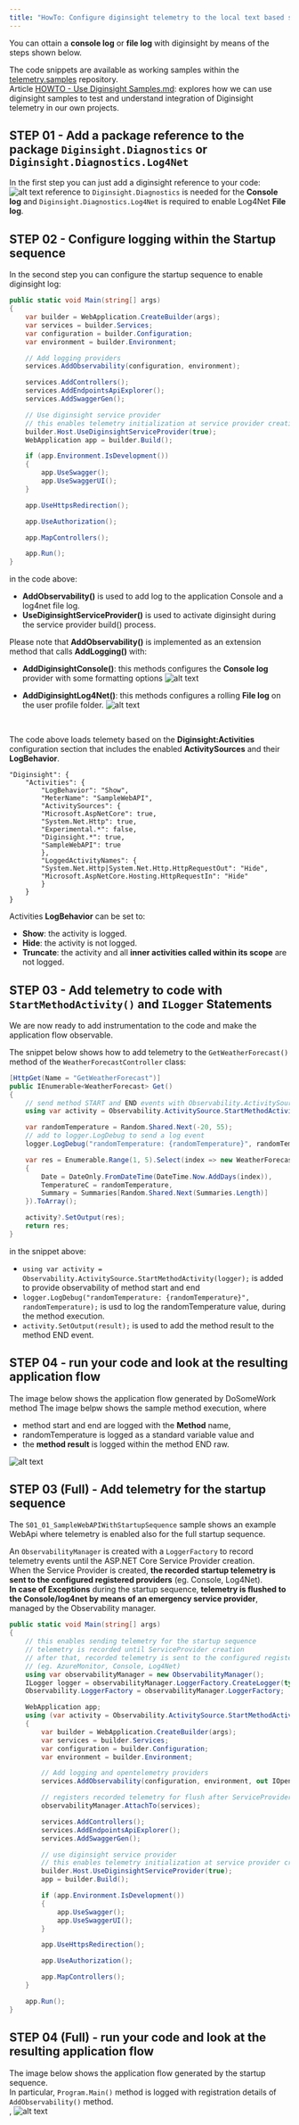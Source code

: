 ```yaml
---
title: "HowTo: Configure diginsight telemetry to the local text based streams"
---
```


You can ottain a __console log__ or __file log__ with diginsight by means of the steps shown below.<br>

The code snippets are available as working samples within the [telemetry.samples](https://github.com/diginsight/telemetry.samples) repository.<br>
Article [HOWTO - Use Diginsight Samples.md](<15.00 - HowTo - Use Diginsight Samples.md>): explores how we can use diginsight samples to test and understand integration of Diginsight telemetry in our own projects.

## STEP 01 - Add a package reference to the package `Diginsight.Diagnostics` or `Diginsight.Diagnostics.Log4Net`
In the first step you can just add a diginsight reference to your code:<br>
![alt text](<01.00 - Configure diginsight telemetry to the local text based streams/001.01 STEP1 - add reference.png>)
reference to `Diginsight.Diagnostics` is needed for the __Console log__ and `Diginsight.Diagnostics.Log4Net` is required to enable Log4Net __File log__.<br>


## STEP 02 - Configure logging within the Startup sequence
In the second step you can configure the startup sequence to enable  diginsight log:
````c#
public static void Main(string[] args)
{
    var builder = WebApplication.CreateBuilder(args);
    var services = builder.Services;
    var configuration = builder.Configuration;
    var environment = builder.Environment;

    // Add logging providers
    services.AddObservability(configuration, environment);

    services.AddControllers();
    services.AddEndpointsApiExplorer();
    services.AddSwaggerGen();

    // Use diginsight service provider 
    // this enables telemetry initialization at service provider creation
    builder.Host.UseDiginsightServiceProvider(true);
    WebApplication app = builder.Build();

    if (app.Environment.IsDevelopment())
    {
        app.UseSwagger();
        app.UseSwaggerUI();
    }

    app.UseHttpsRedirection();

    app.UseAuthorization();

    app.MapControllers();

    app.Run();
}
````

in the code above: 
- __AddObservability()__ is used to add log to the application Console and a log4net file log.
- __UseDiginsightServiceProvider()__ is used to activate diginsight during the service provider build() process.

Please note that __AddObservability()__ is implemented as an extension method that calls __AddLogging()__ with:
- __AddDiginsightConsole()__: this methods configures the __Console log__ provider with some formatting options
![alt text](<02.00 - Configure diginsight telemetry to the remote tools/002.01 STEP2 - AddDiginsightConsole.png>)

- __AddDiginsightLog4Net()__: this methods configures a rolling __File log__ on the user profile folder.
![alt text](<02.00 - Configure diginsight telemetry to the remote tools/002.02 STEP2 - AddDiginsightLog4Net.png>)

<br>

The code above loads telemety based on the __Diginsight:Activities__ configuration section that includes the  enabled __ActivitySources__ and their __LogBehavior__. <br>
```json#
"Diginsight": {
    "Activities": {
        "LogBehavior": "Show",
        "MeterName": "SampleWebAPI",
        "ActivitySources": {
        "Microsoft.AspNetCore": true,
        "System.Net.Http": true,
        "Experimental.*": false,
        "Diginsight.*": true,
        "SampleWebAPI": true
        },
        "LoggedActivityNames": {
        "System.Net.Http|System.Net.Http.HttpRequestOut": "Hide",
        "Microsoft.AspNetCore.Hosting.HttpRequestIn": "Hide"
        }
    }
}
```
Activities __LogBehavior__ can be set to:
- __Show__: the activity is logged.
- __Hide__: the activity is not logged.
- __Truncate__: the activity and all __inner activities called within its scope__ are not logged.


## STEP 03 - Add telemetry to code with `StartMethodActivity()` and `ILogger` Statements
We are now ready to add instrumentation to the code and make the application flow observable.<br>

The snippet below shows how to add telemetry to the `GetWeatherForecast()` method of the `WeatherForecastController` class:
```c#
[HttpGet(Name = "GetWeatherForecast")]
public IEnumerable<WeatherForecast> Get()
{
    // send method START and END events with Observability.ActivitySource
    using var activity = Observability.ActivitySource.StartMethodActivity(logger);

    var randomTemperature = Random.Shared.Next(-20, 55);
    // add to logger.LogDebug to send a log event
    logger.LogDebug("randomTemperature: {randomTemperature}", randomTemperature);

    var res = Enumerable.Range(1, 5).Select(index => new WeatherForecast
    {
        Date = DateOnly.FromDateTime(DateTime.Now.AddDays(index)),
        TemperatureC = randomTemperature,
        Summary = Summaries[Random.Shared.Next(Summaries.Length)]
    }).ToArray();

    activity?.SetOutput(res);
    return res;
}
```
in the snippet above:
- `using var activity = Observability.ActivitySource.StartMethodActivity(logger);` is added to provide observability of method start and end
- `logger.LogDebug("randomTemperature: {randomTemperature}", randomTemperature);` is usd to log the randomTemperature value, during the method execution.
- `activity.SetOutput(result);` is used to add the method result to the method END event.<br>

## STEP 04 - run your code and look at the resulting application flow 
The image below shows the application flow generated by DoSomeWork method 
The image belpw shows the sample method execution, where 
- method start and end are logged with the __Method__ name, 
- randomTemperature is logged as a standard variable value and 
- the __method result__ is logged within the method END raw.<br> 

![alt text](<01.00 - Configure diginsight telemetry to the local text based streams/004.01 STEP4 - AddDiginsightLog4Net.png>)


## STEP 03 (Full) - Add telemetry for the startup sequence 
The `S01_01_SampleWebAPIWithStartupSequence` sample shows an example WebApi where telemetry is enabled also for the full startup sequence.

An `ObservabilityManager` is created with a `LoggerFactory` to record telemetry events until the ASP.NET Core Service Provider creation.<br>
When the Service Provider is created, __the recorded startup telemetry is sent to the configured registered providers__ (eg. Console, Log4Net).<br>
__In case of Exceptions__ during the startup sequence, __telemetry is flushed to the Console/log4net by means of an emergency service provider__, managed by the Observability manager.<br>

```c#
public static void Main(string[] args)
{
    // this enables sending telemetry for the startup sequence
    // telemetry is recorded until ServiceProvider creation
    // after that, recorded telemetry is sent to the configured registered providers
    // (eg. AzureMonitor, Console, Log4Net) 
    using var observabilityManager = new ObservabilityManager();
    ILogger logger = observabilityManager.LoggerFactory.CreateLogger(typeof(Program));
    Observability.LoggerFactory = observabilityManager.LoggerFactory;

    WebApplication app;
    using (var activity = Observability.ActivitySource.StartMethodActivity(logger, new { args }))
    {
        var builder = WebApplication.CreateBuilder(args);
        var services = builder.Services;
        var configuration = builder.Configuration;
        var environment = builder.Environment;

        // Add logging and opentelemetry providers
        services.AddObservability(configuration, environment, out IOpenTelemetryOptions openTelemetryOptions);

        // registers recorded telemetry for flush after ServiceProvider creation
        observabilityManager.AttachTo(services);

        services.AddControllers();
        services.AddEndpointsApiExplorer();
        services.AddSwaggerGen();

        // use diginsight service provider 
        // this enables telemetry initialization at service provider creation
        builder.Host.UseDiginsightServiceProvider(true);
        app = builder.Build();

        if (app.Environment.IsDevelopment())
        {
            app.UseSwagger();
            app.UseSwaggerUI();
        }

        app.UseHttpsRedirection();

        app.UseAuthorization();

        app.MapControllers();
    }

    app.Run();
}
```

## STEP 04 (Full) - run your code and look at the resulting application flow 
The image below shows the application flow generated by the startup sequence.<br>
In particular, `Program.Main()` method is logged with registration details of `AddObservability()` method.<br>,
![alt text](<01.00 - Configure diginsight telemetry to the local text based streams/004.02 STEP4 - Diginsight output with startup sequence.png>)

